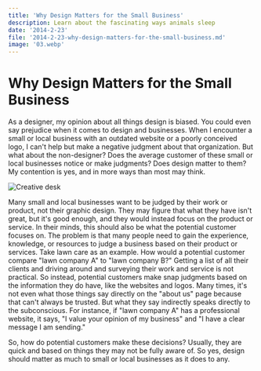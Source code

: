 ```yaml
---
title: 'Why Design Matters for the Small Business'
description: Learn about the fascinating ways animals sleep
date: '2014-2-23'
file: '2014-2-23-why-design-matters-for-the-small-business.md'
image: '03.webp'
---
```


# Why Design Matters for the Small Business

As a designer, my opinion about all things design is biased. You could even say prejudice when it comes to design and businesses. When I encounter a small or local business with an outdated website or a poorly conceived logo, I can't help but make a negative judgment about that organization. But what about the non-designer? Does the average customer of these small or local businesses notice or make judgments? Does design matter to them? My contention is yes, and in more ways than most may think.

![Creative desk](/media/unsplash_528c8f581f45e_1.jpeg)

Many small and local businesses want to be judged by their work or product, not their graphic design. They may figure that what they have isn't great, but it's good enough, and they would instead focus on the product or service. In their minds, this should also be what the potential customer focuses on. The problem is that many people need to gain the experience, knowledge, or resources to judge a business based on their product or services. Take lawn care as an example. How would a potential customer compare "lawn company A" to "lawn company B?" Getting a list of all their clients and driving around and surveying their work and service is not practical. So instead, potential customers make snap judgments based on the information they do have, like the websites and logos. Many times, it's not even what those things say directly on the "about us" page because that can't always be trusted. But what they say indirectly speaks directly to the subconscious. For instance, if "lawn company A" has a professional website, it says, "I value your opinion of my business" and "I have a clear message I am sending."

So, how do potential customers make these decisions? Usually, they are quick and based on things they may not be fully aware of. So yes, design should matter as much to small or local businesses as it does to any.
